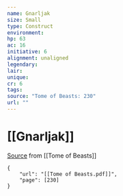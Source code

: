 ```yaml
---
name: Gnarljak
size: Small
type: Construct
environment: 
hp: 63
ac: 16
initiative: 6
alignment: unaligned
legendary: 
lair: 
unique: 
cr: 6
tags: 
source: "Tome of Beasts: 230"
url: ""
---
```

# [[Gnarljak]]

[Source](zotero://open-pdf/library/items/ULEQWHJM?page=230) from [[Tome of Beasts]]

```pdf
{
	"url": "[[Tome of Beasts.pdf]]",
	"page": [230]
}
```

